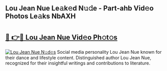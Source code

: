 ## Lou Jean Nue Le𝚊k𝚎d N𝚞𝚍e - Part-ahb Vid𝚎o Photos Le𝚊ks NbAXH

# <h2><a href="http://fb7o2mk.evod.top/?m=Lou+Jean+Nue">🔗 👉🔴 Lou Jean Nue Vid𝚎o Ph𝚘t𝚘s</a></h2>

[![Lou Jean Nue N𝚞d𝚎s](https://i.imgur.com/8V9OHl7.gif)](http://fb7o2mk.evod.top/?m=Lou+Jean+Nue)
Social media personality Lou Jean Nue known for their dance and lifestyle content. Distinguished author Lou Jean Nue, recognized for their insightful writings and contributions to literature. 
